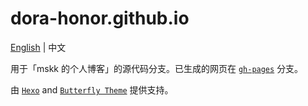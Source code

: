 # dora-honor.github.io

[English](README.md) | 中文

用于「mskk 的个人博客」的源代码分支。已生成的网页在 [`gh-pages`](https://github.com/Dora-Honor/dora-honor.github.io/tree/gh-pages) 分支。

由 [`Hexo`](https://hexo.io/zh-cn) and [`Butterfly Theme`](https://github.com/jerryc127/hexo-theme-butterfly) 提供支持。